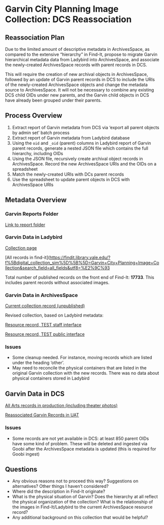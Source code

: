 # Garvin City Planning Image Collection: DCS Reassociation

## Reassociation Plan

Due to the limited amount of descriptive metadata in ArchivesSpace, as compared to the extensive “hierarchy” in Find-It, propose to migrate Garvin hierarchical metadata data from Ladybird into ArchivesSpace, and associate the newly-created ArchivesSpace records with parent records in DCS. 

This will require the creation of new archival objects in ArchivesSpace, followed by an update of Garvin parent records in DCS to include the URIs of the newly-created ArchivesSpace objects and change the metadata source to ArchivesSpace. It will not be necessary to combine any existing DCS child OIDs under new parents, and the Garvin child objects in DCS have already been grouped under their parents.

## Process Overview

1. Extract report of Garvin metadata from DCS via ‘export all parent objects by admin set’ batch process
2. Extract report of Garvin metadata from Ladybird database
3. Using the `oid` and `_oid` (parent) columns in Ladybird report of Garvin parent records, generate a nested JSON file which contains the full hierarchy, including OIDs
4. Using the JSON file, recursively create archival object records in ArchivesSpace. Record the new ArchivesSpace URIs and the OIDs on a spreadsheet
5. Match the newly-created URIs with DCs parent records
6. Use the spreadsheet to update parent objects in DCS with ArchivesSpace URIs

## Metadata Overview

### Garvin Reports Folder

[Link to report folder](https://drive.google.com/drive/folders/1UOoK_wRyZ5rsY34AZrhKrY-eZyBGie1_?usp=sharing) 

### Garvin Data in Ladybird

[Collection page](https://findit.library.yale.edu/catalog/digcoll:4089284)

[All records in find-it](https://findit.library.yale.edu/?f%5Bdigital_collection_sim%5D%5B%5D=Garvin+City+Planning+Image+Collection&search_field=all_fields&utf8=%E2%9C%93 

Total number of published records on the front end of Find-It: **17733**. This includes parent records without associated images.

### Garvin Data in ArchivesSpace

[Current collection record (unpublished)](https://archivesspace.library.yale.edu/resources/11636#tree::resource_11636)

Revised collection, based on Ladybird metadata: 

[Resource record, TEST staff interface](https://testarchivesspace.library.yale.edu/resources/12498) 

[Resource record, TEST public interface](https://puitestarchivesspace.library.yale.edu/repositories/5/resources/12498)

### Issues

* Some cleanup needed. For instance, moving records which are listed under the heading ‘other’.
* May need to reconcile the physical containers that are listed in the original Garvin collection with the new records. There was no data about physical containers stored in Ladybird

## Garvin Data in DCS

[All Arts records in production (including theater photos)](https://collections.library.yale.edu/catalog?f%5Brepository_ssi%5D%5B%5D=Robert+B.+Haas+Family+Arts+Library+Special+Collections) 

[Reassociated Garvin Records in UAT](https://collections-uat.library.yale.edu/catalog?f%5Bcollection_title_ssi%5D%5B%5D=Garvin+City+Planning+Image+Collection+%5BDCS+TESTING%5D+%28VRC+1990+TEST%29&f%5Brepository_ssi%5D%5B%5D=Robert+B.+Haas+Family+Arts+Library+Special+Collections) 

### Issues

* Some records are not yet available in DCS: at least 850 parent OIDs have some kind of problem. These will be deleted and ingested via Goobi after the ArchivesSpace metadata is updated (this is required for Goobi ingest)

## Questions

* Any obvious reasons not to proceed this way? Suggestions on alternatives? Other things I haven’t considered?
* Where did the description in Find-It originate?
* What is the physical situation of Garvin? Does the hierarchy at all reflect the physical organization of the collection? What is the relationship of the images in Find-It/Ladybird to the current ArchivesSpace resource record?
* Any additional background on this collection that would be helpful?

<!-- ## Garvin Zenhub Tickets

Migration ticket: [https://app.zenhub.com/workspaces/yul-dc-5e50083561915b11fc9e5850/issues/yalelibrary/yul-dc/1807](https://app.zenhub.com/workspaces/yul-dc-5e50083561915b11fc9e5850/issues/yalelibrary/yul-dc/1807)  

Reassociation ticket: [https://app.zenhub.com/workspaces/yul-dc-5e50083561915b11fc9e5850/issues/yalelibrary/yul-dc/1967](https://app.zenhub.com/workspaces/yul-dc-5e50083561915b11fc9e5850/issues/yalelibrary/yul-dc/1967) 

Review of issues in production: [https://app.zenhub.com/workspaces/yul-dc-5e50083561915b11fc9e5850/issues/yalelibrary/yul-dc/1929](https://app.zenhub.com/workspaces/yul-dc-5e50083561915b11fc9e5850/issues/yalelibrary/yul-dc/1929)  -->
